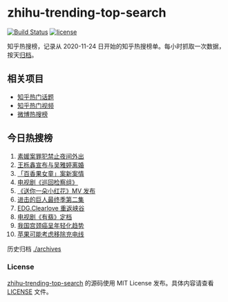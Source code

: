 # zhihu-trending-top-search

[![Build Status](https://github.com/justjavac/zhihu-trending-top-search/workflows/ci/badge.svg?branch=main)](https://github.com/justjavac/zhihu-trending-top-search/actions)
[![license](https://img.shields.io/github/license/justjavac/zhihu-trending-top-search)](https://github.com/justjavac/zhihu-trending-top-search/blob/main/LICENSE)

知乎热搜榜，记录从 2020-11-24 日开始的知乎热搜榜单。每小时抓取一次数据，按天[归档](./archives)。

## 相关项目

- [知乎热门话题](https://github.com/justjavac/zhihu-trending-hot-questions)
- [知乎热门视频](https://github.com/justjavac/zhihu-trending-hot-video)
- [微博热搜榜](https://github.com/justjavac/weibo-trending-hot-search)

## 今日热搜榜

<!-- BEGIN -->
<!-- 最后更新时间 Wed Dec 16 2020 03:03:33 GMT+0800 (CST) -->
1. [素媛案罪犯禁止夜间外出](https://www.zhihu.com/search?q=素媛案)
1. [王栎鑫宣布与吴雅婷离婚](https://www.zhihu.com/search?q=王栎鑫吴雅婷)
1. [「百香果女童」案新案情](https://www.zhihu.com/search?q=百香果女孩)
1. [电视剧《巡回检察组》](https://www.zhihu.com/search?q=巡回检察组)
1. [《送你一朵小红花》MV 发布](https://www.zhihu.com/search?q=送你一朵小红花)
1. [进击的巨人最终季第二集](https://www.zhihu.com/search?q=进击的巨人第四季)
1. [EDG.Clearlove 重返峡谷](https://www.zhihu.com/search?q=厂长复出)
1. [电视剧《有翡》定档](https://www.zhihu.com/search?q=有翡)
1. [我国宫颈癌呈年轻化趋势](https://www.zhihu.com/search?q=宫颈癌)
1. [苹果可能考虑移除充电线](https://www.zhihu.com/search?q=苹果充电线)
<!-- END -->

历史归档 [./archives](./archives)

### License

[zhihu-trending-top-search](https://github.com/justjavac/zhihu-trending-top-search) 的源码使用 MIT License 发布。具体内容请查看 [LICENSE](./LICENSE) 文件。
